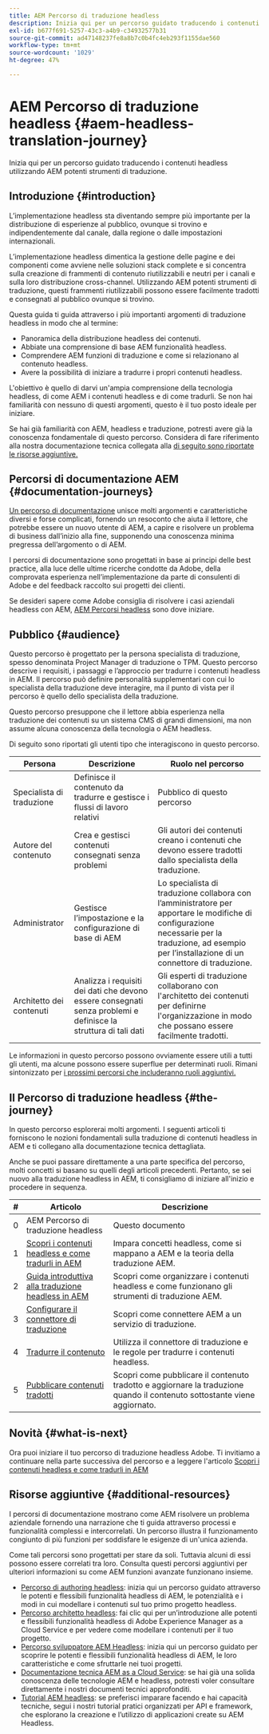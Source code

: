 ```yaml
---
title: AEM Percorso di traduzione headless
description: Inizia qui per un percorso guidato traducendo i contenuti headless utilizzando AEM potenti strumenti di traduzione.
exl-id: b677f691-5257-43c3-a4b9-c34932577b31
source-git-commit: ad47148237fe8a8b7c0b4fc4eb293f1155dae560
workflow-type: tm+mt
source-wordcount: '1029'
ht-degree: 47%

---
```


# AEM Percorso di traduzione headless {#aem-headless-translation-journey}

Inizia qui per un percorso guidato traducendo i contenuti headless utilizzando AEM potenti strumenti di traduzione.

## Introduzione {#introduction}

L’implementazione headless sta diventando sempre più importante per la distribuzione di esperienze al pubblico, ovunque si trovino e indipendentemente dal canale, dalla regione o dalle impostazioni internazionali.

L’implementazione headless dimentica la gestione delle pagine e dei componenti come avviene nelle soluzioni stack complete e si concentra sulla creazione di frammenti di contenuto riutilizzabili e neutri per i canali e sulla loro distribuzione cross-channel. Utilizzando AEM potenti strumenti di traduzione, questi frammenti riutilizzabili possono essere facilmente tradotti e consegnati al pubblico ovunque si trovino.

Questa guida ti guida attraverso i più importanti argomenti di traduzione headless in modo che al termine:

* Panoramica della distribuzione headless dei contenuti.
* Abbiate una comprensione di base AEM funzionalità headless.
* Comprendere AEM funzioni di traduzione e come si relazionano al contenuto headless.
* Avere la possibilità di iniziare a tradurre i propri contenuti headless.

L&#39;obiettivo è quello di darvi un&#39;ampia comprensione della tecnologia headless, di come AEM i contenuti headless e di come tradurli. Se non hai familiarità con nessuno di questi argomenti, questo è il tuo posto ideale per iniziare.

Se hai già familiarità con AEM, headless e traduzione, potresti avere già la conoscenza fondamentale di questo percorso. Considera di fare riferimento alla nostra documentazione tecnica collegata alla [di seguito sono riportate le risorse aggiuntive.](#additional-resources)

## Percorsi di documentazione AEM {#documentation-journeys}

[Un percorso di documentazione](/help/journey-documentation/documentation-journeys.md) unisce molti argomenti e caratteristiche diversi e forse complicati, fornendo un resoconto che aiuta il lettore, che potrebbe essere un nuovo utente di AEM, a capire e risolvere un problema di business dall’inizio alla fine, supponendo una conoscenza minima pregressa dell’argomento o di AEM.

I percorsi di documentazione sono progettati in base ai principi delle best practice, alla luce delle ultime ricerche condotte da Adobe, della comprovata esperienza nell’implementazione da parte di consulenti di Adobe e del feedback raccolto sui progetti dei clienti.

Se desideri sapere come Adobe consiglia di risolvere i casi aziendali headless con AEM, [AEM Percorsi headless](/help/journey-documentation/documentation-journeys.md) sono dove iniziare.

## Pubblico {#audience}

Questo percorso è progettato per la persona specialista di traduzione, spesso denominata Project Manager di traduzione o TPM. Questo percorso descrive i requisiti, i passaggi e l’approccio per tradurre i contenuti headless in AEM. Il percorso può definire personalità supplementari con cui lo specialista della traduzione deve interagire, ma il punto di vista per il percorso è quello dello specialista della traduzione.

Questo percorso presuppone che il lettore abbia esperienza nella traduzione dei contenuti su un sistema CMS di grandi dimensioni, ma non assume alcuna conoscenza della tecnologia o AEM headless.

Di seguito sono riportati gli utenti tipo che interagiscono in questo percorso.

| Persona | Descrizione | Ruolo nel percorso |
|---|---|---|
| Specialista di traduzione | Definisce il contenuto da tradurre e gestisce i flussi di lavoro relativi | Pubblico di questo percorso |
| Autore del contenuto | Crea e gestisci contenuti consegnati senza problemi | Gli autori dei contenuti creano i contenuti che devono essere tradotti dallo specialista della traduzione. |
| Administrator | Gestisce l’impostazione e la configurazione di base di AEM | Lo specialista di traduzione collabora con l’amministratore per apportare le modifiche di configurazione necessarie per la traduzione, ad esempio per l’installazione di un connettore di traduzione. |
| Architetto dei contenuti | Analizza i requisiti dei dati che devono essere consegnati senza problemi e definisce la struttura di tali dati | Gli esperti di traduzione collaborano con l&#39;architetto dei contenuti per definirne l&#39;organizzazione in modo che possano essere facilmente tradotti. |

Le informazioni in questo percorso possono ovviamente essere utili a tutti gli utenti, ma alcune possono essere superflue per determinati ruoli. Rimani sintonizzato per [i prossimi percorsi che includeranno ruoli aggiuntivi.](/help/journey-documentation/documentation-journeys.md#journeys)

## Il Percorso di traduzione headless {#the-journey}

In questo percorso esplorerai molti argomenti. I seguenti articoli ti forniscono le nozioni fondamentali sulla traduzione di contenuti headless in AEM e ti collegano alla documentazione tecnica dettagliata.

Anche se puoi passare direttamente a una parte specifica del percorso, molti concetti si basano su quelli degli articoli precedenti. Pertanto, se sei nuovo alla traduzione headless in AEM, ti consigliamo di iniziare all&#39;inizio e procedere in sequenza.

| # | Articolo | Descrizione |
|---|---|---|
| 0 | AEM Percorso di traduzione headless | Questo documento |
| 1 | [Scopri i contenuti headless e come tradurli in AEM](learn-about.md) | Impara concetti headless, come si mappano a AEM e la teoria della traduzione AEM. |
| 2 | [Guida introduttiva alla traduzione headless in AEM](getting-started.md) | Scopri come organizzare i contenuti headless e come funzionano gli strumenti di traduzione AEM. |
| 3 | [Configurare il connettore di traduzione](configure-connector.md) | Scopri come connettere AEM a un servizio di traduzione. |
| 4 | [Tradurre il contenuto](translate-content.md) | Utilizza il connettore di traduzione e le regole per tradurre i contenuti headless. |
| 5 | [Pubblicare contenuti tradotti](publish-content.md) | Scopri come pubblicare il contenuto tradotto e aggiornare la traduzione quando il contenuto sottostante viene aggiornato. |

## Novità {#what-is-next}

Ora puoi iniziare il tuo percorso di traduzione headless Adobe. Ti invitiamo a continuare nella parte successiva del percorso e a leggere l&#39;articolo [Scopri i contenuti headless e come tradurli in AEM](learn-about.md)

## Risorse aggiuntive {#additional-resources}

I percorsi di documentazione mostrano come AEM risolvere un problema aziendale fornendo una narrazione che ti guida attraverso processi e funzionalità complessi e intercorrelati. Un percorso illustra il funzionamento congiunto di più funzioni per soddisfare le esigenze di un&#39;unica azienda.

Come tali percorsi sono progettati per stare da soli. Tuttavia alcuni di essi possono essere correlati tra loro. Consulta questi percorsi aggiuntivi per ulteriori informazioni su come AEM funzioni avanzate funzionano insieme.

* [Percorso di authoring headless](/help/journey-headless/author/overview.md): inizia qui un percorso guidato attraverso le potenti e flessibili funzionalità headless di AEM, le potenzialità e i modi in cui modellare i contenuti sul tuo primo progetto headless.
* [Percorso architetto headless](/help/journey-headless/architect/overview.md): fai clic qui per un’introduzione alle potenti e flessibili funzionalità headless di Adobe Experience Manager as a Cloud Service e per vedere come modellare i contenuti per il tuo progetto.
* [Percorso sviluppatore AEM Headless](/help/journey-headless/developer/overview.md): inizia qui un percorso guidato per scoprire le potenti e flessibili funzionalità headless di AEM, le loro caratteristiche e come sfruttarle nei tuoi progetti.
* [Documentazione tecnica AEM as a Cloud Service](https://experienceleague.adobe.com/docs/experience-manager-cloud-service.html?lang=it): se hai già una solida conoscenza delle tecnologie AEM e headless, potresti voler consultare direttamente i nostri documenti tecnici approfonditi.
* [Tutorial AEM headless](https://experienceleague.adobe.com/docs/experience-manager-learn/getting-started-with-aem-headless/overview.html?lang=it): se preferisci imparare facendo e hai capacità tecniche, segui i nostri tutorial pratici organizzati per API e framework, che esplorano la creazione e l’utilizzo di applicazioni create su AEM Headless.
